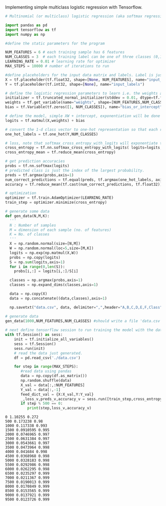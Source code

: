 
Implementing simple multiclass logistic regression with Tensorflow.


```python
# Multinomial (or multiclass) logistic regression (aka softmax regression) with tensorflow

import pandas as pd
import tensorflow as tf
import numpy as np

#define the static parameters for the program

NUM_FEATURES = 6 # each training sample has 6 features 
NUM_CLASSES = 3  # each training label can be one of three classes (0,1,2)
LEARNING_RATE = 0.01 # learning rate for optimizer
MAX_STEPS = 10000 # number of iterations to run

```


```python
#define placeholders for the input data matrix and labels. Label is just a 1-d vector of classes.
X = tf.placeholder(tf.float32, shape=[None, NUM_FEATURES], name="input_matrix")
Y = tf.placeholder(tf.int32, shape=[None], name="input_labels")
```


```python
# define the logistic regression parameters to learn i.e. the weights and bias(intercept).
initializer = tf.truncated_normal_initializer(stddev = 0.01, dtype=tf.float32)
weights = tf.get_variable(name="weights", shape=[NUM_FEATURES,NUM_CLASSES], initializer = initializer, dtype=tf.float32)
bias = tf.Variable(tf.zeros([1, NUM_CLASSES]), name="bias_or_intercept")
```


```python
# define the model, simple XW + intercept, exponentiation will be done by softmax_cross_entropy_with_logits below.
logits = tf.matmul(X,weights) + bias
```


```python
# convert the 1-d class vector to one-hot representation so that each row is a valid probability distribution.
one_hot_labels = tf.one_hot(Y,NUM_CLASSES)
```


```python
# loss, note that softmax_cross_entropy_with_logits will exponentiate the logits before normalization
cross_entropy = tf.nn.softmax_cross_entropy_with_logits( logits=logits, labels=one_hot_labels)
cross_entropy_mean = tf.reduce_mean(cross_entropy)
```


```python
# get prediction accuracies
probs = tf.nn.softmax(logits)
# predicted class is just the index of the largest probability.
preds = tf.argmax(probs,axis=1)
num_correct_predictions = tf.equal(preds, tf.argmax(one_hot_labels, axis=1))
accuracy = tf.reduce_mean(tf.cast(num_correct_predictions, tf.float32))
```


```python
# optimization 
optimizer = tf.train.AdamOptimizer(LEARNING_RATE)
train_step = optimizer.minimize(cross_entropy)
```


```python
# generate some data 
def gen_data(N,M,K):
  '''
  N : Number of samples 
  M = dimension of each sample (no. of features)
  K = No. of classes
  '''
  X = np.random.normal(size=[N,M])
  W = np.random.normal(loc=5,size=[M,K])
  logits = np.exp(np.matmul(X,W))
  probs = np.copy(logits)
  S = np.sum(logits,axis=1)
  for i in range(0,len(S)):
    probs[i,:] = logits[i,:]/S[i]

  classes = np.argmax(probs,axis=1)
  classes = np.expand_dims(classes,axis=1)

  data = np.copy(X)
  data = np.concatenate((data,classes),axis=1)

  np.savetxt("data.csv", data, delimiter=",",header="A,B,C,D,E,F,Class",comments="")

```


```python
# generate data
gen_data(1000,NUM_FEATURES,NUM_CLASSES) #should write a file 'data.csv'
    
# next define tensorflow session to run training the model with the data.
with tf.Session() as sess:
    init = tf.initialize_all_variables()
    sess = tf.Session()
    sess.run(init)
    # read the data just generated. 
    df = pd.read_csv('./data.csv')

    for step in range(MAX_STEPS):
       #read data using pandas
       data = np.copy(df.as_matrix())
       np.random.shuffle(data)
       X_val = data[:,:NUM_FEATURES]
       Y_val = data[:,-1]
       feed_dict_val = {X:X_val,Y:Y_val}
       _,loss_v,preds_v,accuracy_v = sess.run([train_step,cross_entropy_mean,preds,accuracy],feed_dict=feed_dict_val)
       if step % 500 == 0:
          print(step,loss_v,accuracy_v)

```

    0 1.10255 0.272
    500 0.173238 0.98
    1000 0.117338 0.993
    1500 0.0910595 0.995
    2000 0.0746965 0.997
    2500 0.0631384 0.997
    3000 0.0543661 0.997
    3500 0.0473964 0.998
    4000 0.041684 0.998
    4500 0.0368968 0.998
    5000 0.0328183 0.998
    5500 0.0292986 0.998
    6000 0.0262295 0.998
    6500 0.0235297 0.999
    7000 0.0211367 0.999
    7500 0.0190013 0.999
    8000 0.0170849 0.999
    8500 0.0153565 0.999
    9000 0.0137921 0.999
    9500 0.0123726 0.999
    
